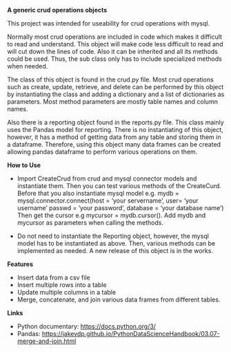 **A generic crud operations objects**

This project was intended for useability for crud operations with mysql. 

Normally most crud operations are included in code which makes it difficult to read and understand. This object will make code less difficult to read and will cut down the lines of code. Also it can be inherited and all its methods could be used. Thus, the sub class only has to include specialized methods when needed.

The class of this object is found in the crud.py file. Most crud operations such as create, update, retrieve, and delete can be performed by this object by instantiating the class and adding a dictionary and a list of dictionaries as parameters. Most method parameters are mostly table names and column names.

Also there is a reporting object found in the reports.py file. This class mainly uses the Pandas model for reporting. There is no instantiating of this object, however, it has a method of getting data from any table and storing them in a dataframe. Therefore, using this object many data frames can be created allowing pandas dataframe to perform various operations on them.

**How to Use**

* Import CreateCrud from crud and mysql connector models and instantiate them. Then you can test various methods of the CreateCurd. Before that you also instantiate mysql model  e.g. mydb = mysql.connector.connect(host = ‘your servername’, user= ‘your username’ passwd = ‘your password’, database = ‘your database name’) Then get the cursor e.g mycursor = mydb.cursor(). Add mydb and mycursor as parameters when calling the methods.

* Do not need to instantiate the Reporting object, however, the mysql model has to be instantiated as above. Then, various methods can be implemented as needed. A new release of this object is in the works.

**Features**
* Insert data from a csv file
* Insert multiple rows into a table
* Update multiple columns in a table
* Merge, concatenate, and join various data frames from different tables.

**Links**

* Python documentary:  https://docs.python.org/3/
* Pandas: https://jakevdp.github.io/PythonDataScienceHandbook/03.07-merge-and-join.html


